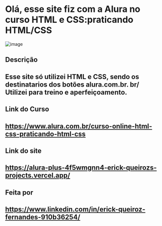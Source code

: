 # Olá, esse site fiz com a Alura no curso HTML e CSS:praticando HTML/CSS
![image](https://github.com/erickqf/alura_plus/assets/148627777/183bb6bc-08ce-4d27-af68-9e21dcc4c304)

## Descrição
## Esse site só utilizei HTML e CSS, sendo os destinatarios dos botões alura.com.br. br/ Utilizei para treino e aperfeiçoamento.

## Link do Curso
## https://www.alura.com.br/curso-online-html-css-praticando-html-css

## Link do site
## https://alura-plus-4f5wmgnn4-erick-queirozs-projects.vercel.app/

## Feita por
## https://www.linkedin.com/in/erick-queiroz-fernandes-910b36254/
